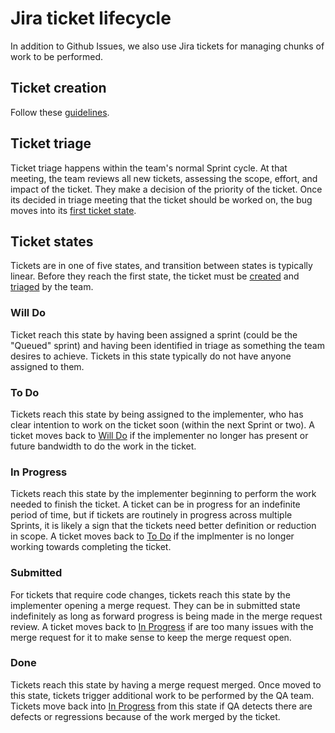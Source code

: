 # Jira ticket lifecycle

In addition to Github Issues, we also use Jira tickets for managing chunks of work to be performed.

## Ticket creation

Follow these [guidelines](https://handbook.mattermost.com/operations/research-and-development/product/development-process/new-bug-tickets).

## Ticket triage

Ticket triage happens within the team's normal Sprint cycle. At that meeting, the team reviews all new tickets, assessing the scope, effort, and impact of the ticket. They make a decision of the priority of the ticket. Once its decided in triage meeting that the ticket should be worked on, the bug moves into its [first ticket state](#will-do).

## Ticket states

Tickets are in one of five states, and transition between states is typically linear. Before they reach the first state, the ticket must be [created](#ticket-creation) and [triaged](#ticket-triage) by the team. 

### Will Do

Ticket reach this state by having been assigned a sprint (could be the "Queued" sprint) and having been identified in triage as something the team desires to achieve. Tickets in this state typically do not have anyone assigned to them.

### To Do

Tickets reach this state by being assigned to the implementer, who has clear intention to work on the ticket soon (within the next Sprint or two). A ticket moves back to [Will Do](#will-do) if the implementer no longer has present or future bandwidth to do the work in the ticket.

### In Progress

Tickets reach this state by the implementer beginning to perform the work needed to finish the ticket. A ticket can be in progress for an indefinite period of time, but if tickets are routinely in progress across multiple Sprints, it is likely a sign that the tickets need better definition or reduction in scope. A ticket moves back to [To Do](#to-do) if the implmenter is no longer working towards completing the ticket.

### Submitted

For tickets that require code changes, tickets reach this state by the implementer opening a merge request. They can be in submitted state indefinitely as long as forward progress is being made in the merge request review. A ticket moves back to [In Progress](#in-progress) if are too many issues with the merge request for it to make sense to keep the merge request open.

### Done

Tickets reach this state by having a merge request merged. Once moved to this state, tickets trigger additional work to be performed by the QA team. Tickets move back into [In Progress](#in-progress) from this state if QA detects there are defects or regressions because of the work merged by the ticket.
